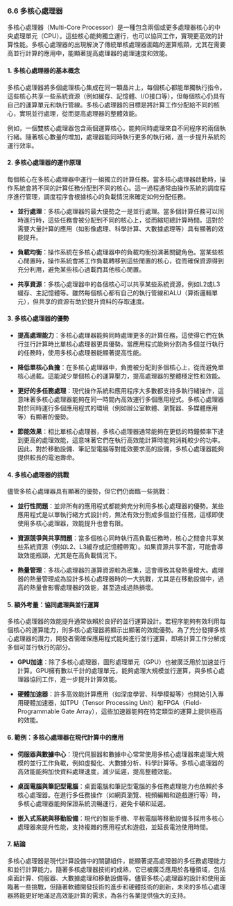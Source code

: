 ### 6.6 多核心處理器

多核心處理器（Multi-Core Processor）是一種包含兩個或更多處理器核心的中央處理單元（CPU）。這些核心能夠獨立運行，也可以協同工作，實現更高效的計算性能。多核心處理器的出現解決了傳統單核處理器面臨的運算瓶頸，尤其在需要高並行計算的應用中，能顯著提高處理器的處理速度和效能。

#### 1. 多核心處理器的基本概念

多核心處理器將多個處理核心集成在同一顆晶片上，每個核心都能單獨執行指令。這些核心共享一些系統資源（例如緩存、記憶體、I/O接口等），但每個核心仍具有自己的運算單元和執行管線。多核心處理器的目標是將計算工作分配給不同的核心，實現並行處理，從而提高處理器的整體效能。

例如，一個雙核心處理器包含兩個運算核心，能夠同時處理來自不同程序的兩個執行緒。隨著核心數量的增加，處理器能同時執行更多的執行緒，進一步提升系統的運行效率。

#### 2. 多核心處理器的運作原理

每個核心在多核心處理器中運行一組獨立的計算任務。當多核心處理器啟動時，操作系統會將不同的計算任務分配到不同的核心。這一過程通常由操作系統的調度程序進行管理，調度程序會根據核心的負載情況來確定如何分配任務。

- **並行處理**：多核心處理器的最大優勢之一是並行處理。當多個計算任務可以同時進行時，這些任務會被分配到不同的核心上，從而縮短總計算時間。這對於需要大量計算的應用（如影像處理、科學計算、大數據處理等）具有顯著的效能提升。

- **負載均衡**：操作系統在多核心處理器中的負載均衡扮演著關鍵角色。當某些核心閒置時，操作系統會將工作負載轉移到這些閒置的核心，從而確保資源得到充分利用，避免某些核心過載而其他核心閒置。

- **共享資源**：多核心處理器中的各個核心可以共享某些系統資源，例如L2或L3緩存、主記憶體等。雖然每個核心都有自己的執行管線和ALU（算術邏輯單元），但共享的資源有助於提升資料的存取速度。

#### 3. 多核心處理器的優勢

- **提高處理能力**：多核心處理器能夠同時處理更多的計算任務，這使得它們在執行並行計算時比單核心處理器更具優勢。當應用程式能夠分割為多個並行執行的任務時，使用多核心處理器能顯著提高性能。

- **降低單核心負擔**：在多核心處理器中，負擔被分配到多個核心上，從而避免單核心過載。這能減少單個核心的運算壓力，提高處理器的整體穩定性和效能。

- **更好的多任務處理**：現代操作系統和應用程序大多數都支持多執行緒操作，這意味著多核心處理器能夠在同一時間內高效運行多個應用程式。多核心處理器對於同時運行多個應用程式的環境（例如辦公室軟體、瀏覽器、多媒體應用等）有顯著的優勢。

- **節能效果**：相比單核心處理器，多核心處理器通常能夠在更低的時鐘頻率下達到更高的處理效能，這意味著它們在執行高效能計算時能夠消耗較少的功率。因此，對於移動設備、筆記型電腦等對能效要求高的設備，多核心處理器能夠提供較長的電池壽命。

#### 4. 多核心處理器的挑戰

儘管多核心處理器具有顯著的優勢，但它們仍面臨一些挑戰：

- **並行性問題**：並非所有的應用程式都能夠充分利用多核心處理器的優勢。某些應用程式是以單執行緒方式設計的，無法有效分割成多個並行任務，這樣即使使用多核心處理器，效能提升也會有限。

- **資源競爭與共享問題**：當多個核心同時執行高負載任務時，核心之間會共享某些系統資源（例如L2、L3緩存或記憶體帶寬）。如果資源共享不當，可能會導致效能瓶頸，尤其是在高負載情況下。

- **熱量管理**：多核心處理器的運算資源較為密集，這會導致其發熱量增大。處理器的熱量管理成為設計多核心處理器時的一大挑戰，尤其是在移動設備中，過高的熱量會影響處理器的效能，甚至造成過熱損壞。

#### 5. 額外考量：協同處理與並行運算

多核心處理器的效能提升通常依賴於良好的並行運算設計。若程序能夠有效利用每個核心的運算能力，則多核心處理器將顯示出顯著的效能優勢。為了充分發揮多核心處理器的潛力，開發者需確保應用程式能夠進行並行運算，即將計算工作分解成多個可並行執行的部分。

- **GPU加速**：除了多核心處理器，圖形處理單元（GPU）也被廣泛用於加速並行計算。GPU擁有數以千計的處理單元，能夠處理大規模並行運算，與多核心處理器協同工作，進一步提升計算效能。

- **硬體加速器**：許多高效能計算應用（如深度學習、科學模擬等）也開始引入專用硬體加速器，如TPU（Tensor Processing Unit）和FPGA（Field-Programmable Gate Array），這些加速器能夠在特定類型的運算上提供極高的效能。

#### 6. 範例：多核心處理器在現代計算中的應用

- **伺服器與數據中心**：現代伺服器和數據中心常常使用多核心處理器來處理大規模的並行工作負載，例如虛擬化、大數據分析、科學計算等。多核心處理器的高效能能夠加快資料處理速度，減少延遲，提高整體效能。

- **桌面電腦與筆記型電腦**：桌面電腦和筆記型電腦的多任務處理能力也依賴於多核心處理器。在進行多任務操作（如網頁瀏覽、視頻編輯和遊戲運行等）時，多核心處理器能夠保證系統流暢運行，避免卡頓和延遲。

- **嵌入式系統與移動設備**：現代的智能手機、平板電腦等移動設備多採用多核心處理器來提升性能，支持複雜的應用程式和遊戲，並延長電池使用時間。

#### 7. 結論

多核心處理器是現代計算設備中的關鍵組件，能顯著提高處理器的多任務處理能力和並行計算能力。隨著多核處理器技術的成熟，它已被廣泛應用於各種領域，包括桌面計算、伺服器、大數據處理和移動設備等。儘管多核心處理器的設計和使用面臨著一些挑戰，但隨著軟體開發技術的進步和硬體技術的創新，未來的多核心處理器將能更好地滿足高效能計算的需求，為各行各業提供強大的支持。